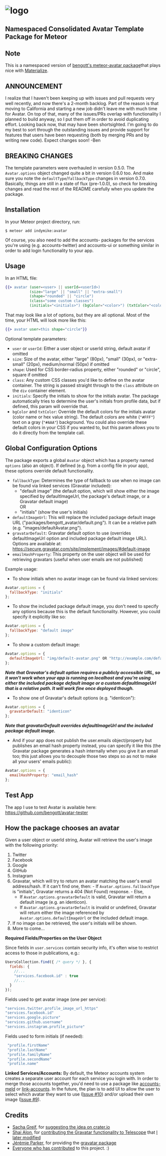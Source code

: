 ![logo](https://raw.githubusercontent.com/bengott/images/master/avatar-logo.png)
================================================================================

Namespaced Consolidated Avatar Template Package for Meteor
-----------------------------------------------

Note
----
This is a namespaced version of [bengott's meteor-avatar package](https://atmospherejs.com/bengott/avatar)that plays nice with [Materialize](https://atmospherejs.com/materialize/materialize). 

ANNOUNCEMENT
------------
I realize that I haven't been keeping up with issues and pull requests very well recently, and now there's a 2-month backlog. Part of the reason is that moving to California and starting a new job didn't leave me with much time for Avatar. On top of that, many of the issues/PRs overlap with functionality I planned to build anyway, so I put them off in order to avoid duplicating effort. Looking back now, that may have been shortsighted. I'm going to do my best to sort through the outstanding issues and provide support for features that users have been requesting (both by merging PRs and by writing new code). Expect changes soon! -Ben

BREAKING CHANGES
----------------
The template parameters were overhauled in version 0.5.0. The `Avatar.options` object changed quite a bit in version 0.6.0 too. And make sure you note the `defaultType`/`fallbackType` changes in version 0.7.0. Basically, things are still in a state of flux (pre-1.0.0), so check for breaking changes and read the rest of the README carefully when you update the package.


Installation
------------
In your Meteor project directory, run:
```shell
$ meteor add indymike:avatar
```
Of course, you also need to add the accounts-<service> packages for the services you're using (e.g. accounts-twitter) and accounts-ui or something similar in order to add login functionality to your app.

Usage
-----
In an HTML file:
```handlebars
{{> avatar (user=<user> || userId=<userId>)
           (size="large" || "small" || "extra-small")
           (shape="rounded" || "circle")
           (class="some custom classes")
           (initials="<initials>") (bgColor="<color>") (txtColor="<color>") }}
```

That may look like a lot of options, but they are all optional. Most of the time, your HTML will look more like this:
```handlebars
{{> avatar user=this shape="circle"}}
```

Optional template parameters:
  - `user` or `userId`: Either a user object or userId string, default avatar if omitted
  - `size`: Size of the avatar, either "large" (80px), "small" (30px), or "extra-small" (20px), medium/normal (50px) if omitted
  - `shape`: Used for CSS border-radius property, either "rounded" or "circle", square if omitted
  - `class`: Any custom CSS classes you'd like to define on the avatar container. The string is passed straight through to the `class` attribute on the `div` container element.
  - `initials`: Specify the initials to show for the initials avatar. The package automatically tries to determine the user's initials from profile data, but if defined, this param will override that.
  - `bgColor` and `txtColor`: Override the default colors for the initials avatar (color name or hex value string). The default colors are white (`"#FFF"`) text on a gray (`"#AAA"`) background. You could also override these default colors in your CSS if you wanted to, but this param allows you to do it directly from the template call.

Global Configuration Options
----------------------------
The package exports a global `Avatar` object which has a property named `options` (also an object). If defined (e.g. from a config file in your app), these options override default functionality.

  - `fallbackType`: Determines the type of fallback to use when no image can be found via linked services (Gravatar included):
    - "default image" (the default option, which will show either the image specified by defaultImageUrl, the package's default image, or a Gravatar default image)  
      OR
    - "initials" (show the user's initials)
  - `defaultImageUrl`: This will replace the included package default image URL ("packages/bengott_avatar/default.png"). It can be a relative path (e.g. "images/defaultAvatar.png").
  - `gravatarDefault`: Gravatar default option to use (overrides defaultImageUrl option and included package default image URL). Options are available at: https://secure.gravatar.com/site/implement/images/#default-image
  - `emailHashProperty`: This property on the user object will be used for retrieving gravatars (useful when user emails are not published)

Example usage:
- To show initials when no avatar image can be found via linked services:
```javascript
Avatar.options = {
  fallbackType: "initials"
};
```

- To show the included package default image, you don't need to specify any options because this is the default functionality. However, you could specify it explicitly like so:
```javascript
Avatar.options = {
  fallbackType: "default image"
};
```
- To show a custom default image:
```javascript
Avatar.options = {
  defaultImageUrl: "img/default-avatar.png" OR "http://example.com/default-avatar.png"
};
```
  ***Note that Gravatar's default option requires a publicly accessible URL, so it won't work when your app is running on localhost and you're using either the included package default image or a custom defaultImageUrl that is a relative path. It will work fine once deployed though.***

- To show one of Gravatar's default options (e.g. "identicon"):
```javascript
Avatar.options = {
  gravatarDefault: "identicon"
};
```
  ***Note that gravatarDefault overrides defaultImageUrl and the included package default image.***

- And if your app does not publish the user.emails object/property but publishes an email hash property instead, you can specify it like this (the Gravatar package generates a hash internally when you give it an email too; this just allows you to decouple those two steps so as not to make all your users' emails public):
```javascript
Avatar.options = {
  emailHashProperty: "email_hash"
};
```

Test App
--------
The app I use to test Avatar is available here:  
https://github.com/bengott/avatar-tester

How the package chooses an avatar
---------------------------------
Given a user object or userId string, Avatar will retrieve the user's image with the following priority:
  1. Twitter
  2. Facebook
  3. Google
  4. GitHub
  5. Instagram
  6. Gravatar, which will try to return an avatar matching the user's email address/hash. If it can't find one, then:
    - If `Avatar.options.fallbackType` is "initials", Gravatar returns a 404 (Not Found) response.
    - Else,
      - If `Avatar.options.gravatarDefault` is valid, Gravatar will return a default image (e.g. an identicon).
      - If `Avatar.options.gravatarDefault` is invalid or undefined, Gravatar will return either the image referenced by `Avatar.options.defaultImageUrl` or the included default image.
  7. If no image can be retrieved, the user's initials will be shown.
  8. More to come...

**Required Fields/Properties on the User Object**

Since fields in `user.services` contain security info, it's often wise to restrict access to those in publications, e.g.:
```javascript
UsersCollection.find({ /* query */ }, {
  fields: {
    //...
    "services.facebook.id" : true
    //...
  }
});
```

Fields used to get avatar image (one per service):
```javascript
"services.twitter.profile_image_url_https"
"services.facebook.id"
"services.google.picture"
"services.github.username"
"services.instagram.profile_picture"
```

Fields used to form initials (if needed):
```javascript
 "profile.firstName"
 "profile.lastName"
 "profile.familyName"
 "profile.secondName"
 "profile.name"
```

**Linked Services/Accounts:**
By default, the Meteor accounts system creates a separate user account for each service you login with. In order to merge those accounts together, you'd need to use a package like [accounts-meld](https://atmospherejs.com/splendido/accounts-meld) or [link-accounts](https://atmospherejs.com/bozhao/link-accounts). In the future, the plan is to add UI to allow the user to select which avatar they want to use ([Issue #10](https://github.com/bengott/meteor-avatar/issues/10)) and/or upload their own image ([Issue #9](https://github.com/bengott/meteor-avatar/issues/9)).

Credits
-------
- [Sacha Greif](https://github.com/SachaG), for [suggesting the idea on crater.io](http://crater.io/posts/BfMsgzs5AzEdp6Byu)
- [Shai Alon](https://github.com/shaialon), for [contributing the Gravatar functionality to Telescope](https://github.com/TelescopeJS/Telescope/pull/436) that [I later modified](https://github.com/TelescopeJS/Telescope/pull/438)
- [Jérémie Parker](https://github.com/p-j), for providing the [gravatar package](https://github.com/p-j/meteor-gravatar)
- [Everyone who has contributed](https://github.com/bengott/meteor-avatar/graphs/contributors) to this project. :)

